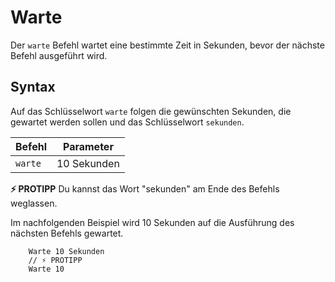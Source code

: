 # Warte

Der `warte` Befehl wartet eine bestimmte Zeit in Sekunden, bevor der nächste Befehl ausgeführt wird.

## Syntax

Auf das Schlüsselwort `warte` folgen die gewünschten Sekunden, die gewartet werden sollen und das Schlüsselwort `sekunden`.

| Befehl     | Parameter |
| ---------- | --------- |
| `warte` | 10 Sekunden |

**⚡ PROTIPP** Du kannst das Wort "sekunden" am Ende des Befehls weglassen.

Im nachfolgenden Beispiel wird 10 Sekunden auf die Ausführung des nächsten Befehls gewartet.

```text
    Warte 10 Sekunden
    // ⚡ PROTIPP
    Warte 10
```
